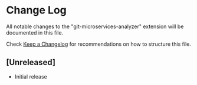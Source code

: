 # Change Log

All notable changes to the "git-microservices-analyzer" extension will be documented in this file.

Check [Keep a Changelog](http://keepachangelog.com/) for recommendations on how to structure this file.

## [Unreleased]

- Initial release